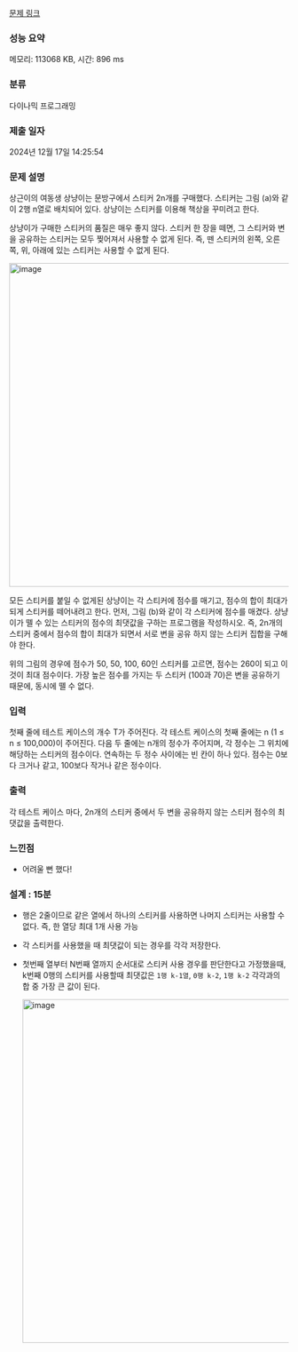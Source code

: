[문제 링크](https://www.acmicpc.net/problem/9465) 

### 성능 요약

메모리: 113068 KB, 시간: 896 ms

### 분류

다이나믹 프로그래밍

### 제출 일자

2024년 12월 17일 14:25:54

### 문제 설명

<p>상근이의 여동생 상냥이는 문방구에서 스티커 2n개를 구매했다. 스티커는 그림 (a)와 같이 2행 n열로 배치되어 있다. 상냥이는 스티커를 이용해 책상을 꾸미려고 한다.</p>

<p>상냥이가 구매한 스티커의 품질은 매우 좋지 않다. 스티커 한 장을 떼면, 그 스티커와 변을 공유하는 스티커는 모두 찢어져서 사용할 수 없게 된다. 즉, 뗀 스티커의 왼쪽, 오른쪽, 위, 아래에 있는 스티커는 사용할 수 없게 된다.</p>

<img width="583" alt="image" src="https://github.com/user-attachments/assets/90947230-91a7-4549-a92a-eb9a3906844f" />

<p>모든 스티커를 붙일 수 없게된 상냥이는 각 스티커에 점수를 매기고, 점수의 합이 최대가 되게 스티커를 떼어내려고 한다. 먼저, 그림 (b)와 같이 각 스티커에 점수를 매겼다. 상냥이가 뗄 수 있는 스티커의 점수의 최댓값을 구하는 프로그램을 작성하시오. 즉, 2n개의 스티커 중에서 점수의 합이 최대가 되면서 서로 변을 공유 하지 않는 스티커 집합을 구해야 한다.</p>

<p>위의 그림의 경우에 점수가 50, 50, 100, 60인 스티커를 고르면, 점수는 260이 되고 이 것이 최대 점수이다. 가장 높은 점수를 가지는 두 스티커 (100과 70)은 변을 공유하기 때문에, 동시에 뗄 수 없다.</p>

### 입력 

 <p>첫째 줄에 테스트 케이스의 개수 T가 주어진다. 각 테스트 케이스의 첫째 줄에는 n (1 ≤ n ≤ 100,000)이 주어진다. 다음 두 줄에는 n개의 정수가 주어지며, 각 정수는 그 위치에 해당하는 스티커의 점수이다. 연속하는 두 정수 사이에는 빈 칸이 하나 있다. 점수는 0보다 크거나 같고, 100보다 작거나 같은 정수이다. </p>

### 출력 

 <p>각 테스트 케이스 마다, 2n개의 스티커 중에서 두 변을 공유하지 않는 스티커 점수의 최댓값을 출력한다.</p>


### 느낀점

- 어려울 뻔 했다!

### 설계 : 15분

- 행은 2줄이므로 같은 열에서 하나의 스티커를 사용하면 나머지 스티커는 사용할 수 없다. 즉, 한 열당 최대 1개 사용 가능
- 각 스티커를 사용했을 때 최댓값이 되는 경우를 각각 저장한다.
- 첫번째 열부터 N번째 열까지 순서대로 스티커 사용 경우를 판단한다고 가정했을때, k번째 0행의 스티커를 사용할때 최댓값은 `1행 k-1열`, `0행 k-2`, `1행 k-2` 각각과의 합 중 가장 큰 값이 된다.
    
    <img width="619" alt="image" src="https://github.com/user-attachments/assets/44b6fd49-b990-4d32-afbe-9cc7a7e19b8c" />